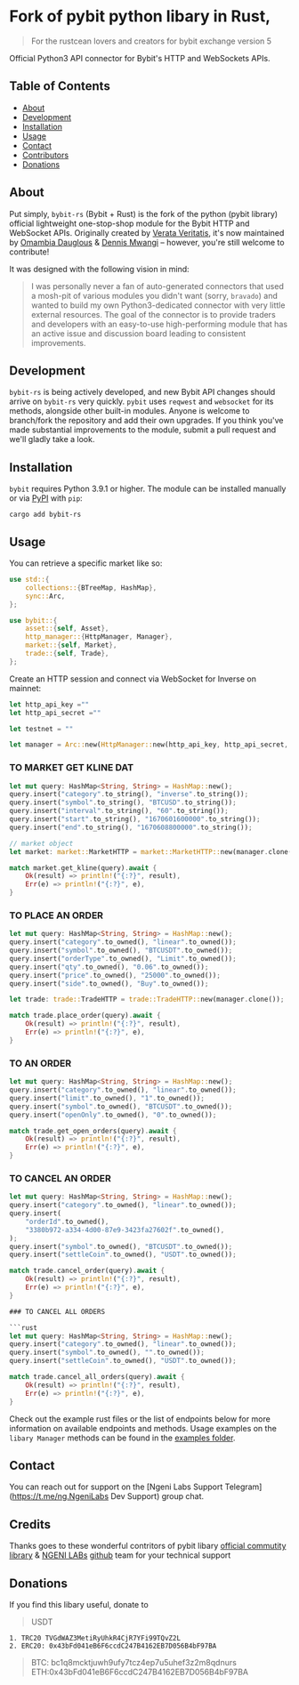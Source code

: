 # Fork of pybit python libary in Rust,

> For the rustcean lovers and creators for bybit exchange version 5

Official Python3 API connector for Bybit's HTTP and WebSockets APIs.

## Table of Contents

- [About](#about)
- [Development](#development)
- [Installation](#installation)
- [Usage](#usage)
- [Contact](#contact)
- [Contributors](#contributors)
- [Donations](#donations)

## About

Put simply, `bybit-rs` (Bybit + Rust) is the fork of the python (pybit library) official lightweight one-stop-shop module for the Bybit HTTP and WebSocket APIs. Originally created by [Verata Veritatis](https://github.com/verata-veritatis), it's now maintained by [Omambia Dauglous](https://github.com/domambia) & [Dennis Mwangi](https://github.com/Dennis-Codes) – however, you're still welcome to contribute!

It was designed with the following vision in mind:

> I was personally never a fan of auto-generated connectors that used a mosh-pit of various modules you didn't want (sorry, `bravado`) and wanted to build my own Python3-dedicated connector with very little external resources. The goal of the connector is to provide traders and developers with an easy-to-use high-performing module that has an active issue and discussion board leading to consistent improvements.

## Development

`bybit-rs` is being actively developed, and new Bybit API changes should arrive on `bybit-rs` very quickly. `pybit` uses `reqwest` and `websocket` for its methods, alongside other built-in modules. Anyone is welcome to branch/fork the repository and add their own upgrades. If you think you've made substantial improvements to the module, submit a pull request and we'll gladly take a look.

## Installation

`bybit` requires Python 3.9.1 or higher. The module can be installed manually or via [PyPI](https://pypi.org/project/pybit/) with `pip`:

```
cargo add bybit-rs
```

## Usage

You can retrieve a specific market like so:

```rust
use std::{
    collections::{BTreeMap, HashMap},
    sync::Arc,
};

use bybit::{
    asset::{self, Asset},
    http_manager::{HttpManager, Manager},
    market::{self, Market},
    trade::{self, Trade},
};
```

Create an HTTP session and connect via WebSocket for Inverse on mainnet:

```rust
let http_api_key =""
let http_api_secret =""

let testnet = ""

let manager = Arc::new(HttpManager::new(http_api_key, http_api_secret, testnet));
```

### TO MARKET GET KLINE DAT

```rust
let mut query: HashMap<String, String> = HashMap::new();
query.insert("category".to_string(), "inverse".to_string());
query.insert("symbol".to_string(), "BTCUSD".to_string());
query.insert("interval".to_string(), "60".to_string());
query.insert("start".to_string(), "1670601600000".to_string());
query.insert("end".to_string(), "1670608800000".to_string());

// market object
let market: market::MarketHTTP = market::MarketHTTP::new(manager.clone());

match market.get_kline(query).await {
    Ok(result) => println!("{:?}", result),
    Err(e) => println!("{:?}", e),
}

```

### TO PLACE AN ORDER

```rust
let mut query: HashMap<String, String> = HashMap::new();
query.insert("category".to_owned(), "linear".to_owned());
query.insert("symbol".to_owned(), "BTCUSDT".to_owned());
query.insert("orderType".to_owned(), "Limit".to_owned());
query.insert("qty".to_owned(), "0.06".to_owned());
query.insert("price".to_owned(), "25000".to_owned());
query.insert("side".to_owned(), "Buy".to_owned());

let trade: trade::TradeHTTP = trade::TradeHTTP::new(manager.clone());

match trade.place_order(query).await {
    Ok(result) => println!("{:?}", result),
    Err(e) => println!("{:?}", e),
}
```

### TO AN ORDER

```rust
let mut query: HashMap<String, String> = HashMap::new();
query.insert("category".to_owned(), "linear".to_owned());
query.insert("limit".to_owned(), "1".to_owned());
query.insert("symbol".to_owned(), "BTCUSDT".to_owned());
query.insert("openOnly".to_owned(), "0".to_owned());

match trade.get_open_orders(query).await {
    Ok(result) => println!("{:?}", result),
    Err(e) => println!("{:?}", e),
}
```

### TO CANCEL AN ORDER

````rust
let mut query: HashMap<String, String> = HashMap::new();
query.insert("category".to_owned(), "linear".to_owned());
query.insert(
    "orderId".to_owned(),
    "3380b972-a334-4d00-87e9-3423fa27602f".to_owned(),
);
query.insert("symbol".to_owned(), "BTCUSDT".to_owned());
query.insert("settleCoin".to_owned(), "USDT".to_owned());

match trade.cancel_order(query).await {
    Ok(result) => println!("{:?}", result),
    Err(e) => println!("{:?}", e),
}

### TO CANCEL ALL ORDERS

```rust
let mut query: HashMap<String, String> = HashMap::new();
query.insert("category".to_owned(), "linear".to_owned());
query.insert("symbol".to_owned(), "".to_owned());
query.insert("settleCoin".to_owned(), "USDT".to_owned());

match trade.cancel_all_orders(query).await {
    Ok(result) => println!("{:?}", result),
    Err(e) => println!("{:?}", e),
}
````

Check out the example rust files or the list of endpoints below for more information on available
endpoints and methods. Usage examples on the `libary Manager` methods can
be found in the [examples folder](https://github.com/domambia/bybit_rs/examples).

## Contact

You can reach out for support on the [Ngeni Labs Support Telegram](https://t.me/ng.NgeniLabs Dev Support) group chat.

## Credits

Thanks goes to these wonderful contritors of pybit libary [official commutity library](https://github.com/bybit-exchange/pybit) & [NGENI LABs](https://ngeni.io) [github](https://github.com/devngeni) team for your technical support

## Donations

If you find this libary useful, donate to

> USDT

    1. TRC20 TVGdWAZ3MetiRyUhkR4CjR7YFi99TQvZ2L
    2. ERC20: 0x43bFd041eB6F6ccdC247B4162EB7D056B4bF97BA

> BTC: bc1q8mcktjuwh9ufy7tcz4ep7u5uhef3z2m8qdnurs
> ETH:0x43bFd041eB6F6ccdC247B4162EB7D056B4bF97BA
